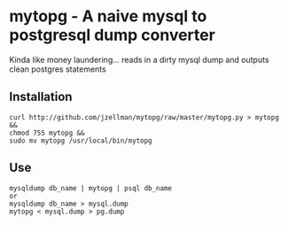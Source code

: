 mytopg - A naive mysql to postgresql dump converter
================

Kinda like money laundering... reads in a dirty mysql dump and outputs clean
postgres statements

Installation
------------

    curl http://github.com/jzellman/mytopg/raw/master/mytopg.py > mytopg &&
    chmod 755 mytopg && 
    sudo mv mytopg /usr/local/bin/mytopg

Use
---
    mysqldump db_name | mytopg | psql db_name
    or
    mysqldump db_name > mysql.dump
    mytopg < mysql.dump > pg.dump


